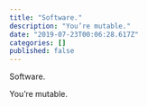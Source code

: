 ```yaml
---
title: "Software."
description: "You’re mutable."
date: "2019-07-23T00:06:28.617Z"
categories: []
published: false
---
```


  

  

Software.

You’re mutable.
